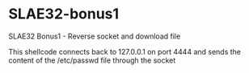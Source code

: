 # SLAE32-bonus1
SLAE32 Bonus1 - Reverse socket and download file

This shellcode connects back to 127.0.0.1 on port 4444 and sends the content of the /etc/passwd file through the socket
